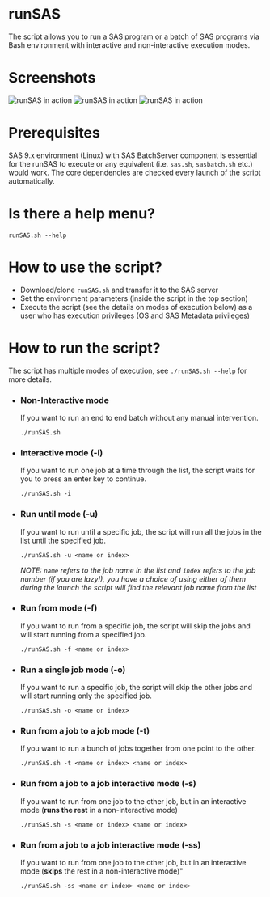 # runSAS
The script allows you to run a SAS program or a batch of SAS programs via Bash environment with interactive and non-interactive execution modes.

# Screenshots
![runSAS in action](https://i.imgur.com/ixP3jzh.png)
![runSAS in action](https://i.imgur.com/2KsTizy.png)
![runSAS in action](https://i.imgur.com/YseMEqg.png)

# Prerequisites
SAS 9.x environment (Linux) with SAS BatchServer component is essential for the runSAS to execute or any equivalent (i.e. `sas.sh`, `sasbatch.sh` etc.) would work. The core dependencies are checked every launch of the script automatically.

# Is there a help menu?
 `runSAS.sh --help`

# How to use the script?
  * Download/clone `runSAS.sh` and transfer it to the SAS server
  * Set the environment parameters (inside the script in the top section)
  * Execute the script (see the details on modes of execution below) as a user who has execution privileges (OS and SAS Metadata privileges)

# How to run the script? 
The script has multiple modes of execution, see `./runSAS.sh --help` for more details. 

* ### Non-Interactive mode
  If you want to run an end to end batch without any manual intervention.
  
  `./runSAS.sh`
  
* ### Interactive mode (-i)
  If you want to run one job at a time through the list, the script waits for you to press an enter key to continue.
  
  `./runSAS.sh -i`
  
* ### Run until mode (-u)
  If you want to run until a specific job, the script will run all the jobs in the list until the specified job.
  
  `./runSAS.sh -u <name or index>`
  
  *NOTE: `name` refers to the job name in the list and `index` refers to the job number (if you are lazy!), you have a choice of using     either of them during the launch the script will find the relevant job name from the list*

* ### Run from mode (-f)
  If you want to run from a specific job, the script will skip the jobs and will start running from a specified job.
  
  `./runSAS.sh -f <name or index>`
  
* ### Run a single job mode (-o)
  If you want to run a specific job, the script will skip the other jobs and will start running only the specified job.
  
  `./runSAS.sh -o <name or index>`
  
* ### Run from a job to a job mode (-t)
  If you want to run a bunch of jobs together from one point to the other.
  
  `./runSAS.sh -t <name or index> <name or index>` 
  
* ### Run from a job to a job interactive mode (-s)
  If you want to run from one job to the other job, but in an interactive mode (__runs the rest__ in a non-interactive mode)  
  
  `./runSAS.sh -s <name or index> <name or index>` 
  
* ### Run from a job to a job interactive mode (-ss)
  If you want to run from one job to the other job, but in an interactive mode (__skips__ the rest in a non-interactive       mode)" 
  
  `./runSAS.sh -ss <name or index> <name or index>` 
